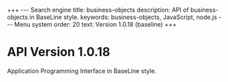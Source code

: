 +++
--- Search engine
title:        business-objects
description:  API of business-objects in BaseLine style.
keywords:     business-objects, JavaScript, node.js
--- Menu system
order:        20
text:         Version 1.0.18 (baseline)
+++

# API Version 1.0.18

Application Programming Interface in BaseLine style.
